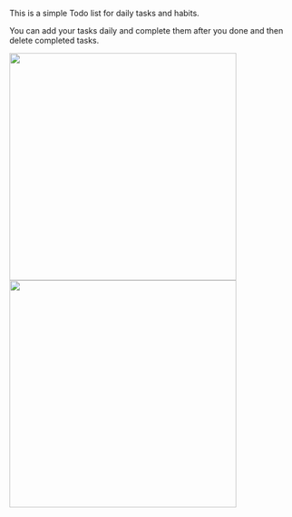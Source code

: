 This is a simple Todo list for daily tasks and habits. <br>

You can add your tasks daily and complete them after you done and then delete completed tasks. <br>

<img align="left" width="400" src="https://user-images.githubusercontent.com/117990649/204152097-eb683d0c-9d4d-4a70-95c4-4d4b7d6c5ca8.png" />

<img align="center" width="400" src="https://user-images.githubusercontent.com/117990649/204152094-22922e4c-b5d2-49b0-a393-fd3bc9e12fa7.png" />

